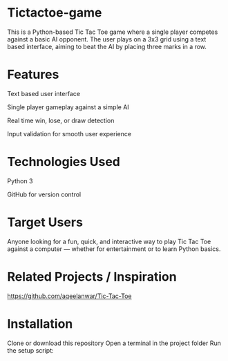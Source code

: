 # Tictactoe-game
This is a Python-based Tic Tac Toe game where a single player competes against a basic AI opponent. The user plays on a 3x3 grid using a text based interface, aiming to beat the AI by placing three marks in a row.

# Features

Text based user interface

Single player gameplay against a simple AI

Real time win, lose, or draw detection

Input validation for smooth user experience

# Technologies Used

Python 3

GitHub for version control

# Target Users 
Anyone looking for a fun, quick, and interactive way to play Tic Tac Toe against a computer — whether for entertainment or to learn Python basics.

# Related Projects / Inspiration
https://github.com/aqeelanwar/Tic-Tac-Toe

# Installation
Clone or download this repository
Open a terminal in the project folder
Run the setup script:
